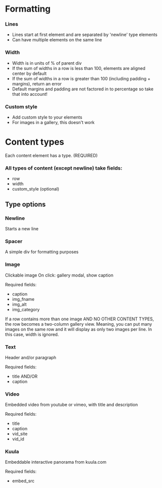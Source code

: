 # Formatting

### Lines
* Lines start at first element and are separated by 'newline' type elements
* Can have multiple elements on the same line

### Width
* Width is in units of % of parent div
* If the sum of widths in a row is less than 100, elements are aligned center by default
* If the sum of widths in a row is greater than 100 (including padding + margins), return an error
* Default margins and padding are not factored in to percentage so take that into account!

### Custom style
* Add custom style to your elements
* For images in a gallery, this doesn't work


# Content types

Each content element has a type. (REQUIRED)

### All types of content (except newline) take fields:
* row
* width
* custom_style (optional)

## Type options

### Newline
Starts a new line

### Spacer
A simple div for formatting purposes

### Image
Clickable image
On click: gallery modal, show caption

Required fields:
* caption
* img_fname
* img_alt
* img_category

If a row contains more than one image AND NO OTHER CONTENT TYPES, the row becomes a two-column gallery view. Meaning, you can put many images on the same row and it will display as only two images per line. In this case, width is ignored.

### Text
Header and/or paragraph

Required fields:
* title AND/OR
* caption

### Video
Embedded video from youtube or vimeo, with title and description

Required fields:
* title
* caption
* vid_site
* vid_id

### Kuula
Embeddable interactive panorama from kuula.com

Required fields:
* embed_src